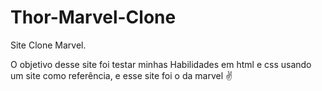 # Thor-Marvel-Clone
 Site Clone Marvel.

O objetivo desse site foi testar minhas Habilidades em html e css usando um site como
referência, e esse site foi o da marvel ✌
